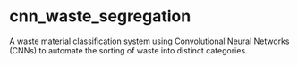 # cnn_waste_segregation
A waste material classification system using Convolutional Neural Networks (CNNs) to automate the sorting of waste into distinct categories.
